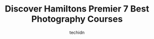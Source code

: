 ---
layout: ampstory
image: https://i0.wp.com/www.auto.or.id/wp-content/uploads/2023/06/jacqueline-boers-photography-0-hamilton-1686323509.png?resize=640,853
author: techidn
featured: false
description: Hamilton, Ontario, Canada is a haven for Photography Courses enthusiasts, boasting an impressive array of 7 top-notch establishments. Whether youre a seasoned connoisseur or simply curious 
title: Discover Hamiltons Premier 7 Best Photography Courses
cover:
   title: Discover Hamiltons Premier 7 Best Photography Courses
   subtitle: AUTO.OR.ID
   background: https://www.auto.or.id/wp-content/uploads/2023/06/jacqueline-boers-photography-0-hamilton-1686323509.png

pages: 
 - layout: thirds
   top: <h1>#1 Bell Arte Camera</h1>
   bottom: "<p>Friendly staff with great knowledge for photography. Good selection of digital cameras along with a small selection of film cameras and gear for sale is on display. In-ho</p>"
   background: https://www.auto.or.id/wp-content/uploads/2023/06/jacqueline-boers-photography-1-hamilton-1686323512.jpeg
   backgroundblur: true
 - layout: thirds
   top: <h1>#2 Treasured Memories Photography</h1>
   bottom: "<p>468 Cumberland Ave, Hamilton, ON L8M 3M5, Canada</p>"
   background: https://www.auto.or.id/wp-content/uploads/2023/06/jacqueline-boers-photography-2-hamilton-1686323512.jpeg
   cta:
      link: https://www.auto.or.id/discover-hamiltons-premier-7-best-photography-courses/
      text: Discover Hamiltons Premier 7 Best Photography Courses
 - layout: thirds
   top: <h1>#3 JON EVANS photography</h1>
   bottom: "<p>270 Sherman Ave N, Hamilton, ON L8L 6N4, Canada</p>"
   background: https://images.unsplash.com/photo-1628685083829-d31d88bb2757?ixlib=rb-4.0.3&ixid=MnwxMjA3fDB8MHxwaG90by1wYWdlfHx8fGVufDB8fHx8&auto=format&fit=crop&w=640&h=853&q=80
   cta:
      link: https://www.auto.or.id/discover-hamiltons-premier-7-best-photography-courses/
      text: Discover Hamiltons Premier 7 Best Photography Courses
 - layout: thirds
   top: <h1>#4 Lauren Valvasori Photography</h1>
   bottom: "<p>1217 Main St E (Rear, Hamilton, ON L8K 1A3, Canada</p>"
   background: https://images.unsplash.com/photo-1665065337441-699748f75598?ixlib=rb-4.0.3&ixid=MnwxMjA3fDB8MHxwaG90by1wYWdlfHx8fGVufDB8fHx8&auto=format&fit=crop&w=640&h=853&q=80
   cta:
      link: https://www.auto.or.id/discover-hamiltons-premier-7-best-photography-courses/
      text: Discover Hamiltons Premier 7 Best Photography Courses
 - layout: thirds
   top: <h1>#5 Melanie Gillis Photographer</h1>
   bottom: "<p>126 James St N, Hamilton, ON L8R 2K7, Canada</p>"
   background: https://images.unsplash.com/photo-1596179570006-e6b11fac059b?ixlib=rb-4.0.3&ixid=MnwxMjA3fDB8MHxwaG90by1wYWdlfHx8fGVufDB8fHx8&auto=format&fit=crop&w=640&h=853&q=80
   cta:
      link: https://www.auto.or.id/discover-hamiltons-premier-7-best-photography-courses/
      text: Discover Hamiltons Premier 7 Best Photography Courses
 - layout: thirds
   top: <h1>#6 Kaitlynn Elliott Photography</h1>
   bottom: "<p>7 Bethany Ct, Hamilton, ON L9C 7A4, Canada</p>"
   background: https://images.unsplash.com/photo-1623564493084-50c8274cf115?ixlib=rb-4.0.3&ixid=MnwxMjA3fDB8MHxwaG90by1wYWdlfHx8fGVufDB8fHx8&auto=format&fit=crop&w=640&h=853&q=80
   cta:
      link: https://www.auto.or.id/discover-hamiltons-premier-7-best-photography-courses/
      text: Discover Hamiltons Premier 7 Best Photography Courses
 - layout: thirds
   top: <h1>#7 Beautiful Inspirations Photography</h1>
   bottom: "<p>129 East Avenue S, Hamilton, ON L8N 2T6, Canada</p>"
   background: https://images.unsplash.com/photo-1639928204495-14caa69ed1b5?ixlib=rb-4.0.3&ixid=MnwxMjA3fDB8MHxwaG90by1wYWdlfHx8fGVufDB8fHx8&auto=format&fit=crop&w=640&h=853&q=80
   cta:
      link: https://www.auto.or.id/discover-hamiltons-premier-7-best-photography-courses/
      text: Discover Hamiltons Premier 7 Best Photography Courses
 - layout: thirds
   middle: Continue reading...
   background: https://images.unsplash.com/photo-1617814065893-00757125efab?ixlib=rb-4.0.3&ixid=MnwxMjA3fDB8MHxwaG90by1wYWdlfHx8fGVufDB8fHx8&auto=format&fit=crop&w=640&h=853&q=80
   cta:
      link: https://www.auto.or.id/discover-hamiltons-premier-7-best-photography-courses/
      text: Discover Hamiltons Premier 7 Best Photography Courses

---